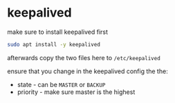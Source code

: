 # keepalived

make sure to install keepalived first

```bash
sudo apt install -y keepalived
```

afterwards copy the two files here to `/etc/keepalived`

ensure that you change in the keepalived config the the:

- state - can be `MASTER` or `BACKUP`
- priority - make sure master is the highest